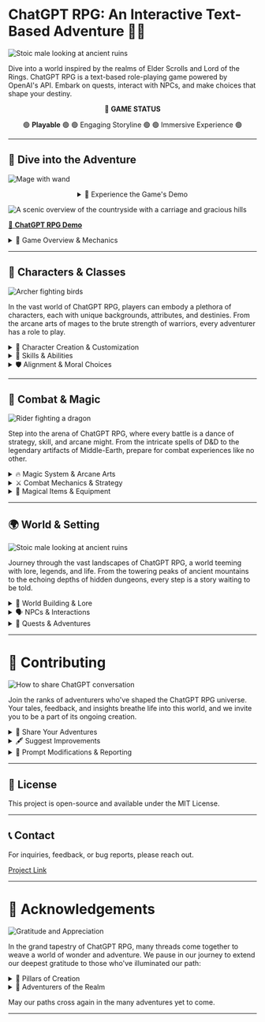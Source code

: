 # ChatGPT RPG: An Interactive Text-Based Adventure 🏰🐉

![Stoic male looking at ancient ruins](https://sm.ign.com/ign_nordic/news/t/techland-r/techland-reveals-first-concept-art-of-its-open-world-fantasy_sy98.jpg)

Dive into a world inspired by the realms of Elder Scrolls and Lord of the Rings. ChatGPT RPG is a text-based role-playing game powered by OpenAI's API. Embark on quests, interact with NPCs, and make choices that shape your destiny.

<div align="center">

🔵 **GAME STATUS**

</div>

<div align="center">

🟢 **Playable** 🟢
🟢 Engaging Storyline 🟢
🟢 Immersive Experience 🟢

</div>

---

## 🌌 Dive into the Adventure

![Mage with wand](https://images.ctfassets.net/usf1vwtuqyxm/5DIhpKUsxSjdNUnosbvqy7/ded32d8c59c7338083b444ca73872a8c/hogwarts-legacy-desktop.jpg?fm)

<div align="center">
    <details>
        <summary>🚀 Experience the Game's Demo</summary>
        <details>
            <summary>1. Access the Prompt</summary>
            <p><a href="https://pastebin.com/mQDnGSva" target="_blank">Click here</a> to navigate to the game's prompt on Pastebin.</p>
            <details>
                <summary>2. Copy the Text</summary>
                <p>Once on Pastebin, select and copy all of the text.</p>
                <details>
                    <summary>3. Navigate to OpenAI</summary>
                    <p>In your address bar, head over to the <a href="[https://auth0.openai.com/u/login/identifier?state=hKFo2SBNUTJZSVJZTmgtbWdaLW41OHBZRWdDMFk1ZGhkTWFaMaFur3VuaXZlcnNhbC1sb2dpbqN0aWTZIGtiUGlSeERnazA3N3lJMTJZWmFSeWFMSG9ZX1Fwby1Yo2NpZNkgRFJpdnNobTJNdTQyVDNLT3BxZHR3QjNOWXZpSFl6d0Q](https://auth0.openai.com/u/login/identifier?state=hKFo2SBNUTJZSVJZTmgtbWdaLW41OHBZRWdDMFk1ZGhkTWFaMaFur3VuaXZlcnNhbC1sb2dpbqN0aWTZIGtiUGlSeERnazA3N3lJMTJZWmFSeWFMSG9ZX1Fwby1Yo2NpZNkgRFJpdnNubTJNdTQyVDNLT3BxZHR3QjNOWXZpSFl6d0Q)" target="_blank">OpenAI login page</a>.</p>
                    <details>
                        <summary>4. Login to OpenAI</summary>
                        <p>Use your OpenAI credentials to log in.</p>
                        <details>
                            <summary>4.5. Choose ChatGPT Version (Optional)</summary>
                            <p>For an enhanced experience, select ChatGPT-4 if available.</p>
                            <details>
                                <summary>5. Paste & Play</summary>
                                <p>Once logged in, paste the copied text into the chat interface and embark on your journey!</p>
                            </details>
                        </details>
                    </details>
                </details>
            </details>
        </details>
    </details>
</div>


![A scenic overview of the countryside with a carriage and gracious hills](https://i0.wp.com/news.qoo-app.com/en/wp-content/uploads/sites/3/2023/05/QooApp_Project-ME_-0.jpeg?resize=900%2C394&ssl=1)

[🔗 **ChatGPT RPG Demo**](https://pastebin.com/mQDnGSva)

<details>
    <summary>📜 Game Overview & Mechanics</summary>
    
    **GRIMBLOOD'S ADVENTURE** is a text-based RPG that immerses players in a dynamic world inspired by the likes of Elder Scrolls and Lord of the Rings. Engage in turn-based gameplay, interact with NPCs, embark on quests, and face challenges that test your wit and strategy.

    **Key Features**:
    - 🔄 **Turn-Based Gameplay**: Play in turns, starting with the assistant.
    - 🌍 **Dynamic World**: Experience a world that feels alive with random events, dynamic events, and consequences based on player actions.
    - 🧙‍♂️ **Magic & Combat**: Cast spells from renowned universes like D&D 5e, Elder Scrolls, and LOTR. Engage in strategic combat and earn XP.
    - 🎒 **Inventory & Equipment**: Collect items, upgrade equipment, and manage your inventory.
    - 🗺️ **Quests & Exploration**: Interact with NPCs, accept quests, and uncover the mysteries of the world.
    - 🎲 **D20 Mechanics**: Many game actions are determined by a d20 roll, adding an element of unpredictability.
    - 💰 **Economy**: Use Gold, Silver, and Bronze as in-game currencies for transactions.

    **Game UI**:
    ```
    ---------------
     GRIMBLOOD'S 
     ADVENTURE
    ---------------
    Turn: [Turn#]   
    Time: [Time]
    ... [Other game stats]
    ---------------
    ```

    **World Inspiration**:
    The game world is a blend of Elder Scrolls and Lord of the Rings, teeming with beasts, monsters, and lore from both universes. Players start with an inventory of six items relevant to this world.

    **Combat and Magic**:
    Engage in combat rounds, use magic spells, and face the consequences of your choices. Magic can drain health or stats, and combat outcomes are determined by d20 rolls and player abilities.

    **Maintaining the Format**:
    The game UI is designed for clarity and immersion. Consistent labeling, spacing, and wrapping ensure a seamless gaming experience.

    For a detailed breakdown of the game mechanics, refer to the **Complete ChatGPT RPG Prompt**.
</details>

---

## 🏹 Characters & Classes

![Archer fighting birds](https://cdn.mos.cms.futurecdn.net/DCqQRAuKCt2bLQcdU4ZZyU.jpg)

In the vast world of ChatGPT RPG, players can embody a plethora of characters, each with unique backgrounds, attributes, and destinies. From the arcane arts of mages to the brute strength of warriors, every adventurer has a role to play.

<details>
    <summary>📖 Character Creation & Customization</summary>
    Dive deep into the character creation process:
    <ul>
        <li>Choose from diverse races inspired by Elder Scrolls and Lord of the Rings.</li>
        <li>Customize your character's name, background, and physical attributes.</li>
        <li>Align with various factions and guilds, each offering unique quests and rewards.</li>
    </ul>
</details>

<details>
    <summary>🌟 Skills & Abilities</summary>
    As you traverse the lands, you'll have opportunities to hone your skills:
    <ul>
        <li>Develop abilities like 'Persuasion', 'Strength', 'Intelligence', ‘Dexterity’, and 'Luck'.</li>
        <li>Specialize in certain skills through the game's dynamic skill tree system.</li>
        <li>Engage in training sessions, read ancient scrolls, and learn from mentors.</li>
    </ul>
</details>

<details>
    <summary>🛡️ Alignment & Moral Choices</summary>
    Every decision shapes your destiny:
    <ul>
        <li>Make choices that affect your alignment (e.g., good, neutral, evil).</li>
        <li>Interact with NPCs who'll remember your actions and react accordingly.</li>
        <li>Face consequences for your deeds, both good and bad.</li>
    </ul>
</details>


---

## 🐉 Combat & Magic

![Rider fighting a dragon](https://www.pcgamesn.com/wp-content/sites/pcgamesn/2022/03/best-open-world-games-2022.jpg)

Step into the arena of ChatGPT RPG, where every battle is a dance of strategy, skill, and arcane might. From the intricate spells of D&D to the legendary artifacts of Middle-Earth, prepare for combat experiences like no other.

<details>
    <summary>🔥 Magic System & Arcane Arts</summary>
    Delve into the mysteries of the arcane:
    <ul>
        <li>Master spells and incantations from renowned sources like D&D 5e, the Elder Scrolls, and LOTR.</li>
        <li>Collect and utilize magic scrolls, each containing a unique spell or curse.</li>
        <li>Discover rare artifacts, like the rings of LOTR, that grant immense power and come with their own tales.</li>
    </ul>
</details>

<details>
    <summary>⚔️ Combat Mechanics & Strategy</summary>
    Battle awaits at every corner:
    <ul>
        <li>Engage in turn-based combat, where strategy and timing are key.</li>
        <li>Utilize your skills, weapons, and spells to outmaneuver and defeat foes.</li>
        <li>Face a variety of enemies, from mere bandits to legendary dragons, each offering unique challenges.</li>
    </ul>
</details>

<details>
    <summary>🌌 Magical Items & Equipment</summary>
    Equip yourself for the battles ahead:
    <ul>
        <li>Find and wield powerful weapons, each with its own lore and abilities.</li>
        <li>Equip magical items that can turn the tide of battle.</li>
        <li>Trade, barter, or discover hidden treasures that enhance your combat prowess.</li>
    </ul>
</details>

---

## 🌍 World & Setting

![Stoic male looking at ancient ruins](https://sm.ign.com/ign_nordic/news/t/techland-r/techland-reveals-first-concept-art-of-its-open-world-fantasy_sy98.jpg)

Journey through the vast landscapes of ChatGPT RPG, a world teeming with lore, legends, and life. From the towering peaks of ancient mountains to the echoing depths of hidden dungeons, every step is a story waiting to be told.

<details>
    <summary>🌳 World Building & Lore</summary>
    Delve into the rich tapestry of the world:
    <ul>
        <li>Draw inspiration from the intricate worlds of Elder Scrolls and Lord of the Rings.</li>
        <li>Discover ancient ruins, bustling cities, and mystical forests.</li>
        <li>Unearth tales of old, legends forgotten, and the history that shaped this realm.</li>
    </ul>
</details>

<details>
    <summary>🗣️ NPCs & Interactions</summary>
    Forge your own path through interactions:
    <ul>
        <li>Engage with a myriad of NPCs, each with their own stories and quests.</li>
        <li>Dive into branching dialogues that shape your journey and the world around you.</li>
        <li>Trade, negotiate, ally, or challenge the characters you meet.</li>
    </ul>
</details>

<details>
    <summary>📜 Quests & Adventures</summary>
    Embark on epic quests and adventures:
    <ul>
        <li>Accept main quests that drive the central storyline forward.</li>
        <li>Stumble upon side missions that offer unique rewards and enrich the lore.</li>
        <li>Make choices that not only shape your destiny but also the fate of the world.</li>
    </ul>
</details>

---

# 🙏 Contributing

![How to share ChatGPT conversation](https://techwiser.com/wp-content/uploads/2023/09/share-option-on-ChatGPT-1-1024x659.jpg)

Join the ranks of adventurers who've shaped the ChatGPT RPG universe. Your tales, feedback, and insights breathe life into this world, and we invite you to be a part of its ongoing creation.

<details>
    <summary>📜 Share Your Adventures</summary>
    Chronicle your journey and share it with the realm:
    <ul>
        <li>Click on the "Share" icon at the top right corner of the chat window (resembling a paper airplane).</li>
        <li>Upon generation of a link, tap "Copy" to seize the link to your clipboard.</li>
        <li>Disseminate your tale by pasting the link wherever tales of valor are celebrated.</li>
    </ul>
    By sharing your chronicles, you aid us in refining the tapestry of this game, ensuring that every bard sings of your deeds.
</details>

<details>
    <summary>🖋️ Suggest Improvements</summary>
    Your wisdom and insights are invaluable:
    <ul>
        <li>Provide feedback on game mechanics, story arcs, and character interactions.</li>
        <li>Suggest new quests, challenges, and realms to explore.</li>
        <li>Help us identify any mystical bugs or anomalies within the game.</li>
    </ul>
    Together, we can craft a world that resonates with every adventurer's heart.
</details>

<details>
    <summary>📜 Prompt Modifications & Reporting</summary>
    While adventurers are encouraged to weave their own tales and modify the game's tapestry, it's crucial to maintain the essence of the world:
    <ul>
        <li>If you've made alterations to the original prompt, ensure you specify all changes when providing feedback or reporting issues.</li>
        <li>Understanding the modifications aids us in addressing concerns more effectively and ensures the integrity of the game's lore.</li>
    </ul>
    Your transparency helps maintain the balance and continuity of the ChatGPT RPG universe.
</details>


---

## 📜 License

This project is open-source and available under the MIT License.

---

## 📞 Contact

For inquiries, feedback, or bug reports, please reach out.

[Project Link](https://github.com/YourGitHubUsername/ChatGPT-RPG)

---

# 🌟 Acknowledgements

![Gratitude and Appreciation](https://t4.ftcdn.net/jpg/04/93/32/71/360_F_493327164_dusWXA61QV1GlAN2s62DZMmEO4sTfuXB.jpg)

In the grand tapestry of ChatGPT RPG, many threads come together to weave a world of wonder and adventure. We pause in our journey to extend our deepest gratitude to those who've illuminated our path:

<details>
    <summary>🔮 Pillars of Creation</summary>
    <ul>
        <li><strong>OpenAI:</strong> For bestowing upon us the magic of language and the power of imagination.</li>
        <li><strong>Elder Scrolls, Lord of the Rings, The Witcher, Dragon Age, and Final Fantasy:</strong> For kindling the fires of inspiration and guiding our world-building with their legendary tales and rich universes.</li>
    </ul>
</details>

<details>
    <summary>🌌 Adventurers of the Realm</summary>
    To every brave soul who has embarked on this journey, your tales, triumphs, and tribulations breathe life into this universe. Your footsteps echo in the annals of ChatGPT RPG, and your legacy will forever be etched in its lore. We salute your spirit and thank you for being a part of this epic saga.
</details>

May our paths cross again in the many adventures yet to come.

---
